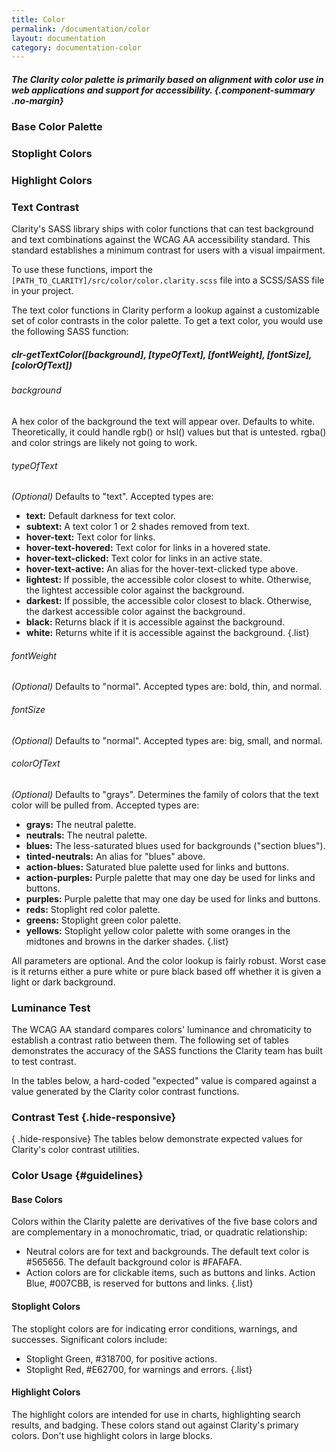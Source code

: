 ```yaml
---
title: Color
permalink: /documentation/color
layout: documentation
category: documentation-color
---
```


##### The Clarity color palette is primarily based on alignment with color use in web applications and support for accessibility. {.component-summary .no-margin}

### Base Color Palette

<clr-color-palette-base></clr-color-palette-base>

### Stoplight Colors

<clr-color-palette-stoplight></clr-color-palette-stoplight>

### Highlight Colors

<clr-color-palette-highlight></clr-color-palette-highlight>

### Text Contrast

Clarity's SASS library ships with color functions that can test background and text combinations against the WCAG AA accessibility standard. This standard establishes a minimum contrast for users with a visual impairment.

To use these functions, import the <code class="clr-code">[PATH_TO_CLARITY]/src/color/color.clarity.scss</code> file into a SCSS/SASS file in your project.

The text color functions in Clarity perform a lookup against a customizable set of color contrasts in the color palette. To get a text color, you would use the following SASS function:

##### clr-getTextColor([background], [typeOfText], [fontWeight], [fontSize], [colorOfText])

###### background

A hex color of the background the text will appear over. Defaults to white. Theoretically, it could handle rgb() or hsl() values but that is untested. rgba() and color strings are likely not going to work.

###### typeOfText
_(Optional)_ Defaults to "text". Accepted types are:

- **text:** Default darkness for text color.
- **subtext:** A text color 1 or 2 shades removed from text.
- **hover-text:** Text color for links.
- **hover-text-hovered:** Text color for links in a hovered state.
- **hover-text-clicked:** Text color for links in an active state.
- **hover-text-active:** An alias for the hover-text-clicked type above.
- **lightest:** If possible, the accessible color closest to white. Otherwise, the lightest accessible color against the background.
- **darkest:** If possible, the accessible color closest to black. Otherwise, the darkest accessible color against the background.
- **black:** Returns black if it is accessible against the background.
- **white:** Returns white if it is accessible against the background.
{.list}

###### fontWeight
_(Optional)_ Defaults to "normal". Accepted types are: bold, thin, and normal.

###### fontSize
_(Optional)_ Defaults to "normal". Accepted types are: big, small, and normal.

###### colorOfText
_(Optional)_ Defaults to "grays". Determines the family of colors that the text color will be pulled from. Accepted types are:

- **grays:** The neutral palette.
- **neutrals:** The neutral palette.
- **blues:** The less-saturated blues used for backgrounds ("section blues").
- **tinted-neutrals:** An alias for "blues" above.
- **action-blues:** Saturated blue palette used for links and buttons.
- **action-purples:** Purple palette that may one day be used for links and buttons.
- **purples:** Purple palette that may one day be used for links and buttons.
- **reds:** Stoplight red color palette.
- **greens:** Stoplight green color palette.
- **yellows:** Stoplight yellow color palette with some oranges in the midtones and browns in the darker shades.
{.list}

All parameters are optional. And the color lookup is fairly robust. Worst case is it returns either a pure white or pure black based off whether it is given a light or dark background.

### Luminance Test

The WCAG AA standard compares colors' luminance and chromaticity to establish a contrast ratio between them. The following set of tables demonstrates the accuracy of the SASS functions the Clarity team has built to test contrast.

In the tables below, a hard-coded "expected" value is compared against a value generated by the Clarity color contrast functions.

<clr-color-demo-luminance></clr-color-demo-luminance>

### Contrast Test {.hide-responsive}

{ .hide-responsive}
The tables below demonstrate expected values for Clarity's color contrast utilities.

<clr-color-demo-contrast class="hide-responsive"></clr-color-demo-contrast>

### Color Usage {#guidelines}

#### Base Colors
Colors within the Clarity palette are derivatives of the five base colors and are complementary in a monochromatic, triad, or quadratic relationship:

- Neutral colors are for text and backgrounds. The default text color is #565656.  The default background color is #FAFAFA.
- Action colors are for clickable items, such as buttons and links. Action Blue, #007CBB, is reserved for buttons and links.
{.list}

#### Stoplight Colors

The stoplight colors are for indicating error conditions, warnings, and successes. Significant colors include:

- Stoplight Green, #318700, for positive actions.
- Stoplight Red, #E62700, for warnings and errors.
{.list}

#### Highlight Colors

The highlight colors are intended for use in charts, highlighting search results, and badging. These colors stand out against Clarity's primary colors. Don't use highlight colors in large blocks.
